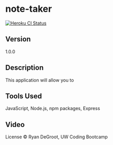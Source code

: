 # note-taker

[![Heroku CI Status](https://the-note-taker123.herokuapp.com/last.svg)](https://dashboard.heroku.com/pipelines/d961872db/tests)

## Version
1.0.0

## Description
This application will allow you to 

## Tools Used
JavaScript, Node.js, npm packages, Express

## Video


License
© Ryan DeGroot, UW Coding Bootcamp